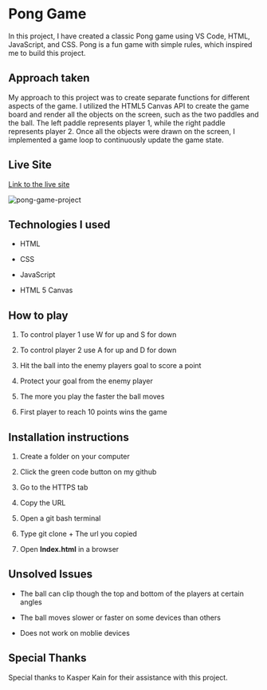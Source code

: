# Pong Game
In this project, I have created a classic Pong game using VS Code, HTML, JavaScript, and CSS. Pong is a fun game with simple rules, which inspired me to build this project.


## Approach taken

My approach to this project was to create separate functions for different aspects of the game. I utilized the HTML5 Canvas API to create the game board and render all the objects on the screen, such as the two paddles and the ball. The left paddle represents player 1, while the right paddle represents player 2. Once all the objects were drawn on the screen, I implemented a game loop to continuously update the game state.

## Live Site
[Link to the live site](https://master-code234.github.io/pong-game/)

![pong-game-project](https://github.com/Master-Code234/pong-game/assets/126014289/ecd419a6-8ded-460c-bffb-9a28e6445bbf)



## Technologies I used 

  - HTML

  - CSS 

  - JavaScript

  - HTML 5 Canvas

## How to play

1. To control player 1 use W for up and S for down

2. To control player 2 use A for up and D for down

3. Hit the ball into the enemy players goal to score a point

4. Protect your goal from the enemy player

5. The more you play the faster the ball moves

6. First player to reach 10 points wins the game







## Installation instructions

1. Create a folder on your computer

2. Click the green code button on my github

3. Go to the HTTPS tab

4. Copy the URL

5. Open a git bash terminal 

6. Type  git clone + The url you copied

7. Open **Index.html** in a browser




## Unsolved Issues 

- The ball can clip though the top and bottom of the players at certain angles

- The ball moves slower or faster on some devices than others

- Does not work on moblie devices


## Special Thanks

Special thanks to Kasper Kain for their assistance with this project.


 





